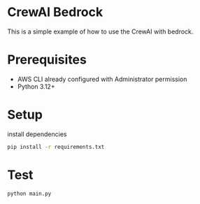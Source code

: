 # CrewAI Bedrock

This is a simple example of how to use the CrewAI with bedrock.

# Prerequisites

- AWS CLI already configured with Administrator permission
- Python 3.12+

# Setup

install dependencies

```bash
pip install -r requirements.txt
```

# Test

```bash
python main.py
```
